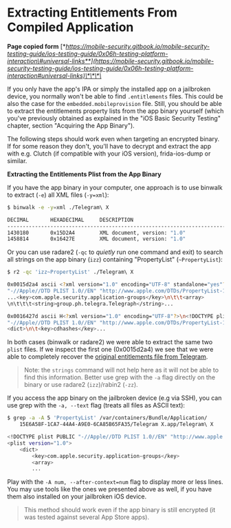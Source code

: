# Extracting Entitlements From Compiled Application

**Page copied form** [**https://mobile-security.gitbook.io/mobile-security-testing-guide/ios-testing-guide/0x06h-testing-platform-interaction\#universal-links**](https://mobile-security.gitbook.io/mobile-security-testing-guide/ios-testing-guide/0x06h-testing-platform-interaction#universal-links)\*\*\*\*

If you only have the app's IPA or simply the installed app on a jailbroken device, you normally won't be able to find `.entitlements` files. This could be also the case for the `embedded.mobileprovision` file. Still, you should be able to extract the entitlements property lists from the app binary yourself \(which you've previously obtained as explained in the "iOS Basic Security Testing" chapter, section "Acquiring the App Binary"\).

The following steps should work even when targeting an encrypted binary. If for some reason they don't, you'll have to decrypt and extract the app with e.g. Clutch \(if compatible with your iOS version\), frida-ios-dump or similar.

**Extracting the Entitlements Plist from the App Binary**

If you have the app binary in your computer, one approach is to use binwalk to extract \(`-e`\) all XML files \(`-y=xml`\):

```bash
$ binwalk -e -y=xml ./Telegram\ X

DECIMAL       HEXADECIMAL     DESCRIPTION
--------------------------------------------------------------------------------
1430180       0x15D2A4        XML document, version: "1.0"
1458814       0x16427E        XML document, version: "1.0"
```

Or you can use radare2 \(`-qc` to _quietly_ run one command and exit\) to search all strings on the app binary \(`izz`\) containing "PropertyList" \(`~PropertyList`\):

```bash
$ r2 -qc 'izz~PropertyList' ./Telegram\ X

0x0015d2a4 ascii <?xml version="1.0" encoding="UTF-8" standalone="yes"?>\n<!DOCTYPE plist PUBLIC
"-//Apple//DTD PLIST 1.0//EN" "http://www.apple.com/DTDs/PropertyList-1.0.dtd">\n<plist version="1.0">
...<key>com.apple.security.application-groups</key>\n\t\t<array>
\n\t\t\t<string>group.ph.telegra.Telegraph</string>...

0x0016427d ascii H<?xml version="1.0" encoding="UTF-8"?>\n<!DOCTYPE plist PUBLIC
"-//Apple//DTD PLIST 1.0//EN" "http://www.apple.com/DTDs/PropertyList-1.0.dtd">\n<plist version="1.0">\n
<dict>\n\t<key>cdhashes</key>...
```

In both cases \(binwalk or radare2\) we were able to extract the same two `plist` files. If we inspect the first one \(0x0015d2a4\) we see that we were able to completely recover the [original entitlements file from Telegram](https://github.com/peter-iakovlev/Telegram-iOS/blob/77ee5c4dabdd6eb5f1e2ff76219edf7e18b45c00/Telegram-iOS/Telegram-iOS-AppStoreLLC.entitlements).

> Note: the `strings` command will not help here as it will not be able to find this information. Better use grep with the `-a` flag directly on the binary or use radare2 \(`izz`\)/rabin2 \(`-zz`\).

If you access the app binary on the jailbroken device \(e.g via SSH\), you can use grep with the `-a, --text` flag \(treats all files as ASCII text\):

```bash
$ grep -a -A 5 'PropertyList' /var/containers/Bundle/Application/
    15E6A58F-1CA7-44A4-A9E0-6CA85B65FA35/Telegram X.app/Telegram\ X

<!DOCTYPE plist PUBLIC "-//Apple//DTD PLIST 1.0//EN" "http://www.apple.com/DTDs/PropertyList-1.0.dtd">
<plist version="1.0">
    <dict>
        <key>com.apple.security.application-groups</key>
        <array>
        ...
```

Play with the `-A num, --after-context=num` flag to display more or less lines. You may use tools like the ones we presented above as well, if you have them also installed on your jailbroken iOS device.

> This method should work even if the app binary is still encrypted \(it was tested against several App Store apps\).

